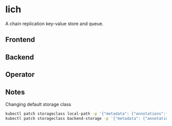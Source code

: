 # lich
A chain replication key-value store and queue.

## Frontend

## Backend

## Operator

## Notes
Changing default storage class
```bash
kubectl patch storageclass local-path -p '{"metadata": {"annotations":{"storageclass.kubernetes.io/is-default-class":"false"}}}'
kubectl patch storageclass backend-storage -p '{"metadata": {"annotations":{"storageclass.kubernetes.io/is-default-class":"true"}}}'
```